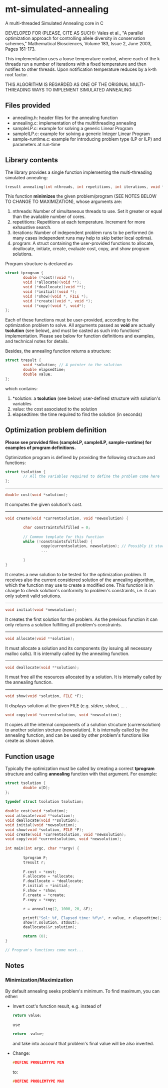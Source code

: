 # mt-simulated-annealing
A multi-threaded Simulated Annealing core in C

DEVELOPED FOR (PLEASE, CITE AS SUCH):
Vales et al., "A parallel optimization approach for controlling allele diversity in conservation schemes,"
Mathematical Biosciences, Volume 183, Issue 2, June 2003, Pages 161-173.

This implementation uses a loose temperature control, where each of the k threads run a number of iterations
with a fixed temperature and then notifies to other threads. Upon notification temperature reduces by 
a k-th root factor.

THIS ALGORITHM IS REGARDED AS ONE OF THE ORIGINAL MULTI-THREADING WAYS TO IMPLEMENT SIMULATED ANNEALING


<h2>Files provided</h2>

<ul>
<li> annealing.h: header files for the annealing function
<li> annealing.c: implementation of the multithreading annealing
<li> sampleLP.c: example for solving a generic Linear Program
<li> sampleILP.c: example for solving a generic Integer Linear Program
<li> sample-runtime.c: example for introducing problem type (LP or ILP) and parameters at run-time
</ul>

<h2>Library contents</h2>

The library provides a single function implementing the multi-threading simulated annealing:<br>

```c
tresult annealing(int nthreads, int repetitions, int iterations, void *program);
```

This function <b>minimizes</b> the given problem/program (SEE NOTES BELOW TO CHANGE TO MAXIMIZATION), whose arguments are:

<ol>
<li> nthreads: Number of simultaneous threads to use. Set it greater or equal than the available number of cores.
<li> repetitions: Repetitions at each temperature. Increment for more exhaustive search. 
<li> iterations: Number of independent problem runs to be performed (in many cases independent runs may help to skip better local optima). 
<li> program: A struct containing the user-provided functions to allocate, deallocate, initiate, create, evaluate cost, copy, and show program solutions.
</ol>

Program structure is declared as 

```c
struct tprogram {
        double (*cost)(void *);
        void (*allocate)(void **);
        void (*deallocate)(void **);
        void (*initial)(void *);
        void (*show)(void *, FILE *);
        void (*create)(void *, void *);
        void (*copy)(void *, void*);
};
```

Each of these functions must be user-provided, according to the optimization problem to solve. All arguments passed as <b>void</b> are actually <b>tsolution</b> (see below), and must be casted as such into functions' implementation. Please see below for function definitions and examples, and technical notes for details. 

Besides, the annealing function returns a structure:

```c
struct tresult {
        void *solution; // A pointer to the solution
        double elapsedtime;
        double value;
};
```

which contains: 

<ol>
<li> *solution: a <b>tsolution</b> (see below) user-defined structure with solution's variables   
<li> value: the cost associated to the solution
<li> elapsedtime: the time required to find the solution (in seconds)
</ol>

<h2>Optimization problem definition</h2>

<b>Please see provided files (sampleLP, sampleILP, sample-runtime) for examples of program definitions.</b>

Optimization program is defined by providing the following structure and functions:

```c
struct tsolution {
        // All the variables required to define the problem come here
};
```
<hr>

```c
double cost(void *solution); 
```

It computes the given solution's cost.

<hr>

```c
void create(void *currentsolution, void *newsolution) {

        char constraintsfulfilled = 0;
        
        // Common template for this function
        while (!constraintsfulfilled) {
                copy(currentsolution, newsolution); // Possibly it starts by creating a copy of the current solution
                ...
                
        }
}
```
It creates a new solution to be tested for the optimization problem. It receives also the current considered solution of the annealing algorithm, which the function may use to create a modified one. This function is in charge to check solution's conformity to problem's constraints, i.e. it can only submit valid solutions.
<hr>

```c
void initial(void *newsolution);
```

It creates the first solution for the problem. As the previous function it can only returns a solution fulfilling all problem's constraints. 
<hr>

```c
void allocate(void **solution);
```
It must allocate a solution and its components (by issuing all necessary malloc calls). It is internally called by the annealing function. 
<hr>

```c
void deallocate(void **solution);
```
It must free all the resources allocated by a solution. It is internally called by the annealing function. 
<hr>


```c
void show(void *solution, FILE *F);
```
It displays solution at the given FILE (e.g. <i> stderr, stdout, ... </i>. 

```c
void copy(void *currentsolution, void *newsolution);
```
It copies all the internal components of a solution strcuture (currensolution) to another solution strcture (newsolution). It is internally called by the annealing function, and can be used by other problem's functions like create as shown above.

<h2>Function usage</h2>

Typically the optimization must be called by creating a correct <b>tprogram</b> structure and calling <b>annealing</b> function with that argument. For example: 

```c
struct tsolution {
        double x[D];
};
        
typedef struct tsolution tsolution;
        
double cost(void *solution);
void allocate(void **solution);
void deallocate(void **solution);
void initial(void *newsolution);
void show(void *solution, FILE *F);
void create(void *currentsolution, void *newsolution);
void copy(void *currentsolution, void *newsolution);
        
int main(int argc, char **argv) {
        
        tprogram F;
        tresult r;
                
        F.cost = *cost;
        F.allocate = *allocate;
        F.deallocate = *deallocate;
        F.initial = *initial;
        F.show = *show;
        F.create = *create;
        F.copy = *copy;

        r = annealing(2, 1000, 20, &F);

        printf("Sol: %f, Elapsed time: %f\n", r.value, r.elapsedtime);
        show(r.solution, stdout);
        deallocate(&r.solution);

        return (0);
}

// Program's functions come next...
```


<h2>Notes</h2>

<h3> Minimization/Maximization </h3>

By default annealing seeks problem's minimum. To find maximum, you can either:

<ul>
<li> Invert cost's function result, e.g. instead of 

```c
return value;
```

use

```c
return -value;
```

and take into account that problem's final value will be also inverted. 

<li> Change:

```c
#DEFINE PROBLEMTYPE MIN
```

to:

```c
#DEFINE PROBLEMTYPE MAX
```
</ul>


